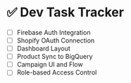 # ✅ Dev Task Tracker

- [ ] Firebase Auth Integration
- [ ] Shopify OAuth Connection
- [ ] Dashboard Layout
- [ ] Product Sync to BigQuery
- [ ] Campaign UI and Flow
- [ ] Role-based Access Control
